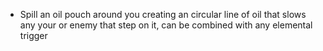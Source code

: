 - Spill an oil pouch around you creating an circular line of oil that slows any your or enemy that step on it, can be combined with any elemental trigger